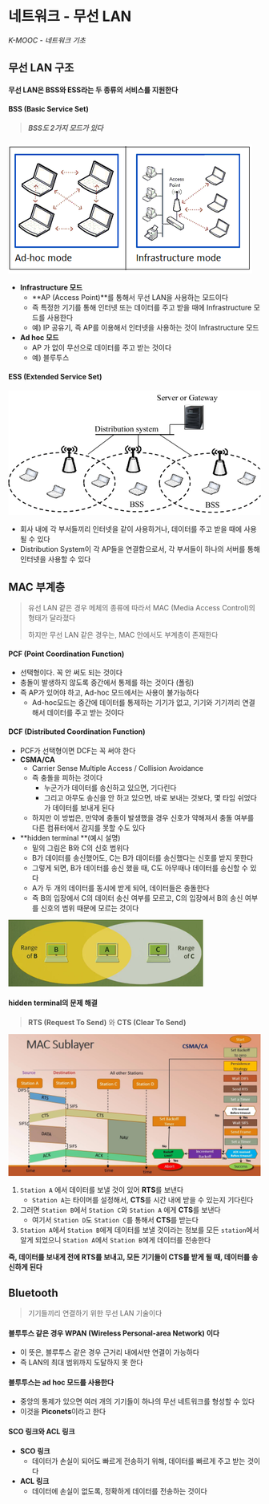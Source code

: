 # 네트워크 - 무선 LAN

*K-MOOC - 네트워크 기초*



## 무선 LAN 구조

#### 무선 LAN은 BSS와 ESS라는 두 종류의 서비스를 지원한다



#### BSS (Basic Service Set)

> ##### BSS도 2가지 모드가 있다

<img src="6_네트워크_무선_LAN.assets/wireless_lan.png" alt="wireless_lan"  />

- **Infrastructure 모드**
  - **AP (Access Point)**를 통해서 무선 LAN을 사용하는 모드이다
  - 즉 특정한 기기를 통해 인터넷 또는 데이터를 주고 받을 때에 Infrastructure 모드를 사용한다
  - 예) IP 공유기, 즉 AP를 이용해서 인터넷을 사용하는 것이 Infrastructure 모드
- **Ad hoc 모드**
  - AP 가 없이 무선으로 데이터를 주고 받는 것이다
  - 예) 블루투스



#### ESS (Extended Service Set)

<img src="6_네트워크_무선_LAN.assets/wireless_lan2.png" alt="wireless_lan2" style="zoom:67%;" />

- 회사 내에 각 부서들끼리 인터넷을 같이 사용하거나, 데이터를 주고 받을 때에 사용될 수 있다
- Distribution System이 각 AP들을 연결함으로서, 각 부서들이 하나의 서버를 통해 인터넷을 사용할 수 있다



## MAC 부계층

> 유선 LAN 같은 경우 메체의 종류에 따라서 MAC (Media Access Control)의 형태가 달라졌다
>
> 하지만 무선 LAN 같은 경우는, MAC 안에서도 부계층이 존재한다



#### PCF (Point Coordination Function)

- 선택형이다. 꼭 안 써도 되는 것이다
- 충돌이 발생하지 않도록 중간에서 통제를 하는 것이다 (폴링)
- 즉 AP가 있어야 하고, Ad-hoc 모드에서는 사용이 불가능하다
  - Ad-hoc모드는 중간에 데이터를 통제하는 기기가 없고, 기기와 기기끼리 연결해서 데이터를 주고 받는 것이다



#### DCF (Distributed Coordination Function)

- PCF가 선택형이면 DCF는 꼭 써야 한다
- **CSMA/CA**
  - Carrier Sense Multiple Access / Collision Avoidance
  - 즉 충돌을 피하는 것이다
    - 누군가가 데이터를 송신하고 있으면, 기다린다
    - 그리고 아무도 송신을 안 하고 있으면, 바로 보내는 것보다, 몇 타임 쉬었다가 데이터를 보내게 된다
  - 하지만 이 방법은, 만약에 충돌이 발생했을 경우 신호가 약해져서 충돌 여부를 다른 컴퓨터에서 감지를 못할 수도 있다
- **hidden terminal **(예시 설명)
  - 밑의 그림은 B와 C의 신호 범위다
  - B가 데이터를 송신했어도, C는 B가 데이터를 송신했다는 신호를 받지 못한다
  - 그렇게 되면, B가 데이터를 송신 했을 때, C도 아무때나 데이터를 송신할 수 있다
  - A가 두 개의 데이터를 동시에 받게 되어, 데이터들은 충돌한다
  - 즉 B의 입장에서 C의 데이터 송신 여부를 모르고, C의 입장에서 B의 송신 여부를 신호의 범위 때문에 모르는 것이다

<img src="6_네트워크_무선_LAN.assets/image-20230111081428027.png" alt="image-20230111081428027" style="zoom:50%;" />



#### hidden terminal의 문제 해결

> **RTS (Request To Send)** 와 **CTS (Clear To Send)**

<img src="6_네트워크_무선_LAN.assets/wireless_lan3.png" alt="wireless_lan3" style="zoom:80%;" />



1. `Station A` 에서 데이터를 보낼 것이 있어 **RTS**를 보낸다
   - `Station A`는 타이머를 설정해서, **CTS**를 시간 내에 받을 수 있는지 기다린다
2. 그러면 `Station B`에서 `Station C`와 `Station A` 에게 **CTS**를 보낸다
   - 여기서 `Station D`도 `Station C`를 통해서 **CTS**를 받는다
3. `Station A`에서 `Station B`에게 데이터를 보낼 것이라는 정보를 모든 `station`에서 알게 되었으니 `Station A`에서 `Station B`에게 데이터를 전송한다

**즉, 데이터를 보내게 전에 RTS를 보내고, 모든 기기들이 CTS를 받게 될 때, 데이터를 송신하게 된다**



## Bluetooth

> 기기들끼리 연결하기 위한 무선 LAN 기술이다

#### 블루투스 같은 경우 WPAN (Wireless Personal-area Network) 이다

- 이 뜻은, 블루투스 같은 경우 근거리 내에서만 연결이 가능하다
- 즉 LAN의 최대 범위까지 도달하지 못 한다



#### 블루투스는 ad hoc 모드를 사용한다

- 중앙의 통제가 있으면 여러 개의 기기들이 하나의 무선 네트워크를 형성할 수 있다
- 이것을 **Piconets**이라고 한다



#### SCO 링크와 ACL 링크

- **SCO 링크**
  - 데이터가 손실이 되어도 빠르게 전송하기 위해, 데이터를 빠르게 주고 받는 것이다
- **ACL 링크**
  - 데이터에 손실이 없도록, 정확하게 데이터를 전송하는 것이다

